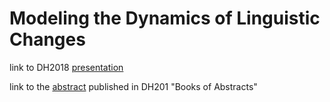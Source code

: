 # Modeling the Dynamics of Linguistic Changes


link to DH2018 [presentation](https://computationalstylistics.github.io/history_of_words/)

link to the [abstract](https://dh2018.adho.org/en/words-that-have-made-history-or-modeling-the-dynamics-of-linguistic-changes/) published in DH201 "Books of Abstracts"

